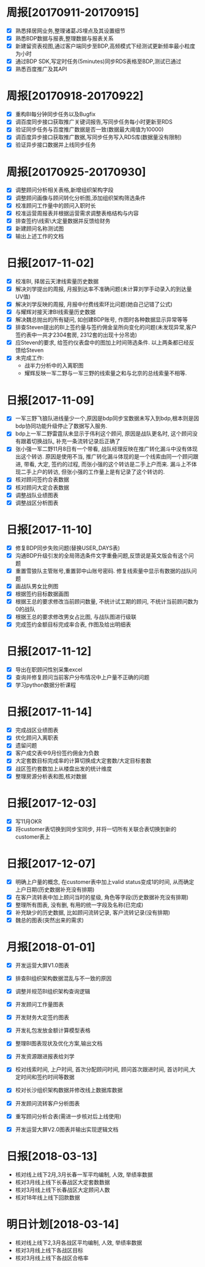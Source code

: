
# 周报[20170911-20170915]

* [x] 熟悉择居网业务,整理诸葛JS埋点及其设置细节
* [x] 熟悉BDP数据与报表,整理数据与报表关系
* [x] 新建留资表视图,通过客户端同步至BDP,高频模式下经测试更新频率最小粒度为小时
* [x] 通过BDP SDK,写定时任务(5minutes)同步RDS表格至BDP,测试已通过
* [x] 熟悉百度推广及其API

# 周报[20170918-20170922]

* [x] 重构BI每分钟同步任务以及Bugfix
* [x] 调百度同步接口获取推广关键词报告,写同步任务每小时更新至RDS
* [x] 验证同步任务与百度推广数据是否一致(数据最大阈值为10000)
* [x] 调百度异步接口获取推广数据,写同步任务写入RDS库(数据量没有限制)
* [x] 验证异步接口数据并上线同步任务

# 周报[20170925-20170930]

* [x] 调整顾问分析相关表格,新增组织架构字段
* [x] 调整顾问画像与顾问转化分析图,添加组织架构筛选条件
* [x] 校准顾问工作量中的顾问入职时长
* [x] 校准运营周报表并根据运营需求调整表格结构与内容
* [x] 排查签约\线索\大定量数据并反馈给财务
* [x] 新建顾问名称测试图
* [x] 输出上述工作的文档

# 日报[2017-11-02]

* [x] 校准BI, 择居云天津线索量历史数据 
* [x] 解决刘学提出的周报, 月报到达率不准确问题(未计算刘学手动录入的到达量UV值)
* [x] 解决刘学反映的周报, 月报中付费线索环比问题(她自己记错了公式)
* [x] 与耀辉对接天津BI线索量历史数据
* [x] 解决魏总抛出的所有疑问, 如创建BDP账号, 作图时各种数据显示异常等等
* [x] 排查Steven提出的BI上签约量与签约佣金呈所向变化的问题(未发现异常,客户签约表中一共才2304套房, 2312套的出现十分吊诡)
* [x] 应Steven的要求, 给签约仪表盘中的图加上时间筛选条件. 以上两条都已经反馈给Steven
* [x] 未完成工作: 
  * 战半力分析中的入离职图
  * 耀辉反映一军二野与一军三野的线索量之和与北京的总线索量不相等.

# 日报[2017-11-09]

- [x] 一军三野飞狼队进线量少一个,原因是bdp同步宝数据未写入到bdp,根本则是因bdp协同功能升级停止了数据写入服务.
- [x] bdp上一军二野雷霆队未显示于伟利这个顾问, 原因是战队更名时, 这个顾问没有跟着切换战队, 补充一条流转记录后正确了
- [x] 张小强一军二野11月8日有一个带看, 战队经理反映在推广转化漏斗中没有体现出这个转访. 原因是使用不当, 推广转化漏斗体现的是一个线索由同一个顾问跟进, 带看, 大定, 签约的过程, 而张小强的这个转访是二手上户而来. 漏斗上不体现二手上户的转访, 但张小强的工作量上是有记录了这个转访的.
- [x] 核对顾问签约合表数据
- [x] 核对顾问大定合表数据 
- [x] 调整战队业绩图表
- [x] 调整战区分析图表

# 日报[2017-11-10]

- [x] 修复BDP同步失败问题(替换USER_DAYS表)
- [x] 沟通BDP升级引发的全局筛选条件文字重叠问题,反馈说是英文版会有这个问题
- [x] 重置雪狼队主管账号,重置郭中山账号密码. 修复线索量中显示有数据的战队问题
- [x] 画战队男女比例图
- [x] 根据签约目标数据画图
- [x] 根据王总的要求修改当前顾问数量, 不统计试工期的顾问, 不统计当前顾问数为0的战队
- [x] 根据王总的要求修改男女占比图, 与战队图进行级联
- [x] 完成签约金额目标完成率合表, 作图及给出明细表

# 日报[2017-11-12]
- [x] 导出在职顾问性别采集excel
- [x] 查询并修复顾问当前客户分布情况中上户量不正确的问题
- [x] 学习python数据分析课程

# 日报[2017-11-14]
- [x] 完成战区业绩图表
- [x] 优化顾问入离职表
- [x] 遗留问题
 - [x] 客户成交表中9月份签约佣金为负数
 - [x] 大定套数目标完成率的计算切换成大定套数/大定目标套数
 - [x] 战区签约套数加上从楼盘出发的统计维度
 - [x] 整理房源分析表和图,核对数据 
 
# 日报[2017-12-03]

- [x] 写11月OKR
- [x] 将customer表切换到同步宝同步, 并将一切所有关联合表切换到新的customer表上

# 日报[2017-12-07]

- [x] 明确上户量的概念, 在customer表中加上valid status变成1的时间, 从而确定上户日期(历史数据补充没有排期)
- [x] 在客户流转表中加上顾问当时的星级, 角色等字段(历史数据补充没有排期)
- [x] 整理所有图表, 没有删, 有用的统一字段及名称(已完成)
- [x] 补充缺少的历史数据, 比如顾问流转记录, 客户流转记录(没有排期)
- [x] 魏总的图表(突然出来的需求)

# 月报[2018-01-01]
- [x] 开发运营大屏V1.0图表
- [x] 排查BI组织架构数据混乱与不一致的原因
- [x] 调整并规范BI组织架构查询逻辑
- [x] 开发顾问工作量图表
- [x] 开发财务大定签约图表
- [x] 开发礼包发放金额计算模型表格
- [x] 整理BI图表现状及优化方案,输出文档
- [x] 开发资源跟进报表给刘学
- [x] 校对线索时间, 上户时间, 首次分配顾问时间, 顾问首次跟进时间, 首访时间,大定时间和签约时间等数据
- [x] 校对长沙组织架构数据并修改线上数据库数据
- [x] 开发顾问流转客户分析图表
- [x] 重写顾问分析合表(需进一步核对后上线使用)
- [x] 开发运营大屏V2.0图表并输出实现逻辑文档


# 日报[2018-03-13]

- 核对线上线下2月,3月长春一军平均编制, 人效, 举绩率数据
- 核对3月线上线下长春战区大定套数数据
- 核对3月线上线下长春战区大定顾问人数
- 核对18年线上线下回款数据

# 明日计划[2018-03-14]

- 核对线上线下2,3月各战区平均编制, 人效, 举绩率数据
- 核对3月线上线下各战区目标
- 核对3月线上线下各战区合格率
